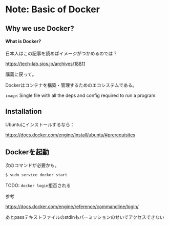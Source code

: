 # Note: Basic of Docker

## Why we use Docker?

#### What is Docker?

日本人はこの記事を読めばイメージがつかめるのでは？

https://tech-lab.sios.jp/archives/18811

講義に戻って。

Dockerはコンテナを構築・管理するためのエコシステムである。

`image`: Single file with all the deps and config required to run a program.

## Installation

Ubuntuにインストールするなら：

https://docs.docker.com/engine/install/ubuntu/#prerequisites

## Dockerを起動

次のコマンドが必要かも。

```bash
$ sudo service docker start
```

TODO: `docker login`拒否される

参考

https://docs.docker.com/engine/reference/commandline/login/

あとpassテキストファイルのstdinもパーミッションのせいでアクセスできない